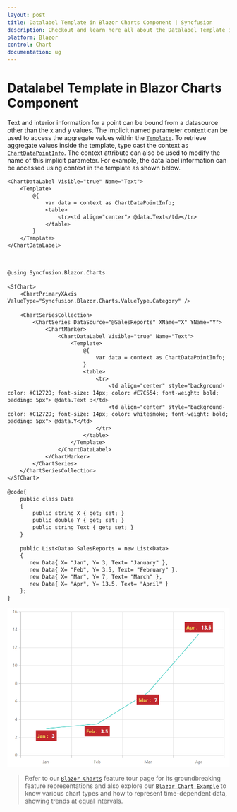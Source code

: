 ```yaml
---
layout: post
title: Datalabel Template in Blazor Charts Component | Syncfusion
description: Checkout and learn here all about the Datalabel Template in Syncfusion Blazor Charts component and much more.
platform: Blazor
control: Chart
documentation: ug
---
```


<!-- markdownlint-disable MD036 -->

# Datalabel Template in Blazor Charts Component

Text and interior information for a point can be bound from a datasource other than the x and y values. The implicit named parameter context can be used to access the aggregate values within the [`Template`](https://help.syncfusion.com/cr/blazor/Syncfusion.Blazor.Charts.ChartDataLabel.html#Syncfusion_Blazor_Charts_ChartDataLabel_Template). To retrieve aggregate values inside the template, type cast the context as [`ChartDataPointInfo`](https://help.syncfusion.com/cr/blazor/Syncfusion.Blazor.Charts.ChartDataPointInfo.html). The context attribute can also be used to modify the name of this implicit parameter. For example, the data label information can be accessed using context in the template as shown below.

```razor
<ChartDataLabel Visible="true" Name="Text">
    <Template>
        @{
            var data = context as ChartDataPointInfo;
            <table>
                <tr><td align="center"> @data.Text</td></tr>
            </table>
        }
    </Template>
</ChartDataLabel>
  
```

```cshtml

@using Syncfusion.Blazor.Charts

<SfChart>
    <ChartPrimaryXAxis ValueType="Syncfusion.Blazor.Charts.ValueType.Category" />

    <ChartSeriesCollection>
        <ChartSeries DataSource="@SalesReports" XName="X" YName="Y">
            <ChartMarker>
                <ChartDataLabel Visible="true" Name="Text">
                    <Template>
                        @{
                            var data = context as ChartDataPointInfo;
                        }
                        <table>
                            <tr>
                                <td align="center" style="background-color: #C1272D; font-size: 14px; color: #E7C554; font-weight: bold; padding: 5px"> @data.Text :</td>
                                <td align="center" style="background-color: #C1272D; font-size: 14px; color: whitesmoke; font-weight: bold; padding: 5px"> @data.Y</td>
                            </tr>
                        </table>
                    </Template>
                </ChartDataLabel>
            </ChartMarker>
        </ChartSeries>
    </ChartSeriesCollection>
</SfChart>

@code{
    public class Data
    {
        public string X { get; set; }
        public double Y { get; set; }
        public string Text { get; set; }
    }

    public List<Data> SalesReports = new List<Data>
	{
       new Data{ X= "Jan", Y= 3, Text= "January" },
       new Data{ X= "Feb", Y= 3.5, Text= "February" },
       new Data{ X= "Mar", Y= 7, Text= "March" },
       new Data{ X= "Apr", Y= 13.5, Text= "April" }
    };
}

```

![Data Label Template](images/data-label/template.png)

> Refer to our [`Blazor Charts`](https://www.syncfusion.com/blazor-components/blazor-charts) feature tour page for its groundbreaking feature representations and also explore our [`Blazor Chart Example`](https://blazor.syncfusion.com/demos/chart/line?theme=bootstrap4) to know various chart types and how to represent time-dependent data, showing trends at equal intervals.